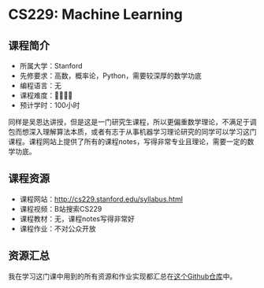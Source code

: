 # CS229: Machine Learning
## 课程简介
- 所属大学：Stanford
- 先修要求：高数，概率论，Python，需要较深厚的数学功底
- 编程语言：无
- 课程难度：🌟🌟🌟🌟
- 预计学时：100小时

同样是吴恩达讲授，但是这是一门研究生课程，所以更偏重数学理论，不满足于调包而想深入理解算法本质，或者有志于从事机器学习理论研究的同学可以学习这门课程。课程网站上提供了所有的课程notes，写得非常专业且理论，需要一定的数学功底。

## 课程资源
- 课程网站：http://cs229.stanford.edu/syllabus.html
- 课程视频：B站搜索CS229
- 课程教材：无，课程notes写得非常好
- 课程作业：不对公众开放

## 资源汇总
我在学习这门课中用到的所有资源和作业实现都汇总在[这个Github仓库](https://github.com/PKUFlyingPig/CS229)中。